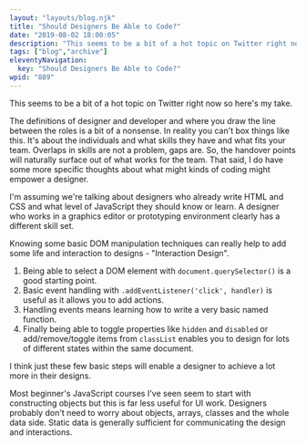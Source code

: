 ```yaml
---
layout: "layouts/blog.njk"
title: "Should Designers Be Able to Code?"
date: "2019-08-02 18:00:05"
description: "This seems to be a bit of a hot topic on Twitter right now so here's my take"
tags: ["blog","archive"]
eleventyNavigation:
  key: "Should Designers Be Able to Code?"
wpid: "889"
---
```

This seems to be a bit of a hot topic on Twitter right now so here's my take.

The definitions of designer and developer and where you draw the line between the roles is a bit of a nonsense. In reality you can't box things like this. It's about the individuals and what skills they have and what fits your team. Overlaps in skills are not a problem, gaps are. So, the handover points will naturally surface out of what works for the team. That said, I do have some more specific thoughts about what might kinds of coding might empower a designer.

I'm assuming we're talking about designers who already write HTML and CSS and what level of JavaScript they should know or learn. A designer who works in a graphics editor or prototyping environment clearly has a different skill set.

Knowing some basic DOM manipulation techniques can really help to add some life and interaction to designs - "Interaction Design".
<ol>
 	<li>Being able to select a DOM element with <code>document.querySelector()</code> is a good starting point.</li>
 	<li>Basic event handling with <code>.addEventListener('click', handler)</code> is useful as it allows you to add actions.</li>
 	<li>Handling events means learning how to write a very basic named function.</li>
 	<li>Finally being able to toggle properties like <code>hidden</code> and <code>disabled</code> or add/remove/toggle items from <code>classList</code> enables you to design for lots of different states within the same document.</li>
</ol>
I think just these few basic steps will enable a designer to achieve a lot more in their designs.

Most beginner's JavaScript courses I've seen seem to start with constructing objects but this is far less useful for UI work. Designers probably don't need to worry about objects, arrays, classes and the whole data side. Static data is generally sufficient for communicating the design and interactions.